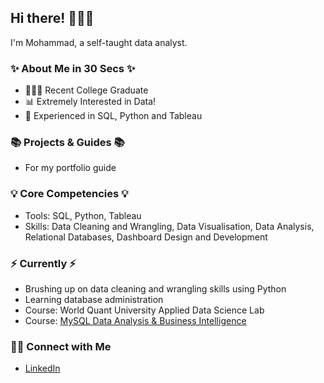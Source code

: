 ## Hi there! 🙋🏻‍♀️

I'm Mohammad, a self-taught data analyst.

### ✨ About Me in 30 Secs ✨
- 👩🏻‍💻 Recent College Graduate
- 📊 Extremely Interested in Data!
- 📝 Experienced in SQL, Python and Tableau

### 📚 Projects & Guides 📚
- For my portfolio guide

### 💡 Core Competencies 💡
- Tools: SQL, Python, Tableau
- Skills: Data Cleaning and Wrangling, Data Visualisation, Data Analysis, Relational Databases, Dashboard Design and Development

### ⚡️ Currently ⚡️
- Brushing up on data cleaning and wrangling skills using Python
- Learning database administration
- Course: World Quant University Applied Data Science Lab
- Course: [MySQL Data Analysis & Business Intelligence](https://github.com/katiehuangx/Udemy-MySQL-Data-Analysis-Business-Intelligence)

### 🙌🏻 Connect with Me
- [LinkedIn]([https://www.linkedin.com/in/katiehuangx/](https://www.linkedin.com/in/mohammad-eimon-4331b41ab/))
